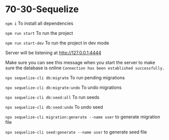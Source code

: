# 70-30-Sequelize

```npm i``` To install all dependencies 

```npm run start``` To run the project

```npm run start-dev``` To run the project in dev mode

Server will be listening at http://127.0.0.1:4444

Make sure you can see this message when you start the server to make sure the database is online
`Connection has been established successfully.` 

```npx sequelize-cli db:migrate``` To run pending migrations

```npx sequelize-cli db:migrate:undo```  To undo migrations

```npx sequelize-cli db:seed:all``` To run seeds

```npx sequelize-cli db:seed:undo```  To undo seed

```npx sequelize-cli migration:generate --name user``` to generate migration file

```npx sequelize-cli seed:generate --name user``` to generate seed file